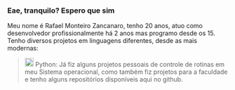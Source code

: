 ### Eae, tranquilo? Espero que sim

Meu nome é Rafael Monteiro Zancanaro, tenho 20 anos, atuo como desenvolvedor profissionalmente há 2 anos mas programo desde os 15. Tenho diversos projetos em linguagens diferentes, desde as mais modernas:
> <img height="20" src="https://cdn.jsdelivr.net/gh/devicons/devicon/icons/python/python-original.svg"/> Python: 
Já fiz alguns projetos pessoais de controle de rotinas em meu Sistema operacional, como também fiz projetos para a faculdade e tenho alguns repositórios disponíveis aqui no github.

<!--
> <img height="30" src="https://cdn.jsdelivr.net/gh/devicons/devicon/icons/typescript/typescript-original.svg"/>

> <img height="30" src="https://cdn.jsdelivr.net/gh/devicons/devicon/icons/javascript/javascript-original.svg"/>


 
<img height="30" src="https://cdn.jsdelivr.net/gh/devicons/devicon/icons/java/java-original.svg"/>
<img height="30" src="https://cdn.jsdelivr.net/gh/devicons/devicon/icons/csharp/csharp-original.svg"/>
<img height="30" src="https://cdn.jsdelivr.net/gh/devicons/devicon/icons/c/c-original.svg"/>
<img height="30" src="https://cdn.jsdelivr.net/gh/devicons/devicon/icons/cplusplus/cplusplus-original.svg"/>
<img src="https://github-readme-stats.vercel.app/api/top-langs?username=Rafael-monte"/>

<img src="https://github-readme-streak-stats.herokuapp.com/?user=Rafael-monte"/>


**Rafael-monte/Rafael-monte** is a ✨ _special_ ✨ repository because its `README.md` (this file) appears on your GitHub profile.

Here are some ideas to get you started:

- 🔭 I’m currently working on ...
- 🌱 I’m currently learning ...
- 👯 I’m looking to collaborate on ...
- 🤔 I’m looking for help with ...
- 💬 Ask me about ...
- 📫 How to reach me: ...
- 😄 Pronouns: ...
- ⚡ Fun fact: ...


![Rafael Monteiro Zancanaro's GitHub stats](https://github-readme-stats.vercel.app/api?username=Rafael-monte&show_icons=true&theme=dark)
 -->
